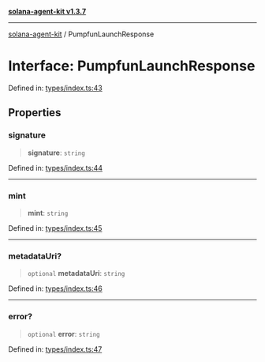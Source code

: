 [**solana-agent-kit v1.3.7**](../README.md)

***

[solana-agent-kit](../README.md) / PumpfunLaunchResponse

# Interface: PumpfunLaunchResponse

Defined in: [types/index.ts:43](https://github.com/sendaifun/solana-agent-kit/blob/6acfa958180602da3c2d2ac883bf660ca90dba2f/src/types/index.ts#L43)

## Properties

### signature

> **signature**: `string`

Defined in: [types/index.ts:44](https://github.com/sendaifun/solana-agent-kit/blob/6acfa958180602da3c2d2ac883bf660ca90dba2f/src/types/index.ts#L44)

***

### mint

> **mint**: `string`

Defined in: [types/index.ts:45](https://github.com/sendaifun/solana-agent-kit/blob/6acfa958180602da3c2d2ac883bf660ca90dba2f/src/types/index.ts#L45)

***

### metadataUri?

> `optional` **metadataUri**: `string`

Defined in: [types/index.ts:46](https://github.com/sendaifun/solana-agent-kit/blob/6acfa958180602da3c2d2ac883bf660ca90dba2f/src/types/index.ts#L46)

***

### error?

> `optional` **error**: `string`

Defined in: [types/index.ts:47](https://github.com/sendaifun/solana-agent-kit/blob/6acfa958180602da3c2d2ac883bf660ca90dba2f/src/types/index.ts#L47)
